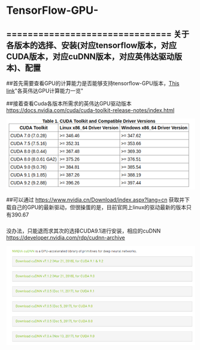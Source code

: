# TensorFlow-GPU-
===============================
关于各版本的选择、安装(对应tensorflow版本，对应CUDA版本，对应cuDNN版本，对应英伟达驱动版本)、配置
-------------------------------

##首先需要查看GPU的计算能力是否能够支持tensorflow-GPU版本，[This link](https://developer.nvidia.com/cuda-gpus)"各英伟达GPU计算能力一览"

##接着查看Cuda各版本所需求的英伟达GPU驱动版本 https://docs.nvidia.com/cuda/cuda-toolkit-release-notes/index.html

![image](https://github.com/HEIDIES/TensorFlow-GPU-/blob/master/tabel-one.png)

##可以通过 https://www.nvidia.cn/Download/index.aspx?lang=cn 获取并下载自己的GPU的最新驱动，但很操蛋的是，目前官网上linux的驱动最新的版本只有390.67

###

没办法，只能退而求其次的选择CUDA9.1进行安装，相应的cuDNN https://developer.nvidia.com/rdp/cudnn-archive 

![image](https://github.com/HEIDIES/TensorFlow-GPU-/blob/master/tabel-two.png)

